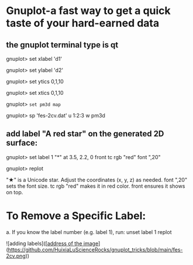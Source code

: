 # Gnuplot-a fast way to get a quick taste of your hard-earned data
## the gnuplot terminal type is qt

gnuplot> set xlabel 'd1'

gnuplot> set ylabel 'd2'

gnuplot> set ytics 0,1,10

gnuplot> set xtics 0,1,10

gnuplot> ``set pm3d map``


gnuplot> sp 'fes-2cv.dat' u 1:2:3 w pm3d

## add label "A red star" on the generated 2D surface:
gnuplot> set label 1 "*" at 3.5, 2.2, 0 front tc rgb "red" font ",20"

gnuplot> replot

"★" is a Unicode star.
Adjust the coordinates (x, y, z) as needed.
font ",20" sets the font size.
tc rgb "red" makes it in red color.
front ensures it shows on top.

# To Remove a Specific Label:

a. If you know the label number (e.g. label 1), run:
unset label 1
replot


![adding labels]([[address of the image](https://github.com/HuixiaLuScienceRocks/gnuplot_tricks/blob/main/fes-2cv.png)](https://github.com/HuixiaLuScienceRocks/gnuplot_tricks/blob/main/fes-2cv.png))
